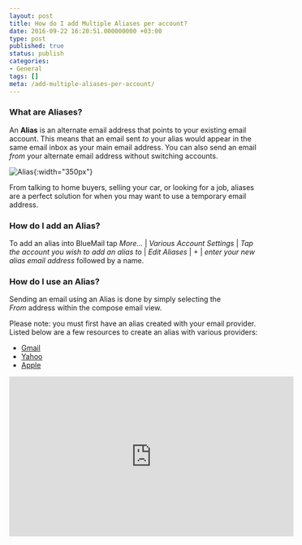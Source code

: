 ```yaml
---
layout: post
title: How do I add Multiple Aliases per account?
date: 2016-09-22 16:20:51.000000000 +03:00
type: post
published: true
status: publish
categories:
- General
tags: []
meta: /add-multiple-aliases-per-account/
---
```


### What are Aliases?

An **Alias** is an alternate email address that points to your existing email account. This means that an email sent *to* your alias would appear in the same email inbox as your main email address. You can also send an email *from* your alternate email address without switching accounts.

![Alias](/assets/Aliases_v4.png){:width="350px"}

From talking to home buyers, selling your car, or looking for a job, aliases are a perfect solution for when you may want to use a temporary email address.

### How do I add an Alias?
To add an alias into BlueMail tap *More...* \| *Various Account Settings* \| *Tap the account you wish to add an alias to* \| *Edit Aliases* \| + \| *enter your new alias email address* followed by a name.

### How do I use an Alias?

Sending an email using an Alias is done by simply selecting the *From* address within the compose email view.

Please note: you must first have an alias created with your email provider. Listed below are a few resources to create an alias with various providers:

* [Gmail]( https://support.google.com/a/answer/33327?hl=en)
* [Yahoo]( https://help.yahoo.com/kb/SLN15953.html)
* [Apple]( https://support.apple.com/kb/ph2622?locale=en_US)

<iframe src="https://www.youtube.com/embed/vhV4EpFKwHg?list=PLXcA1xyD8E7dB0XsKApln4AqCumFbmOJK" width="560" height="315" frameborder="0" allowfullscreen="allowfullscreen"></iframe>